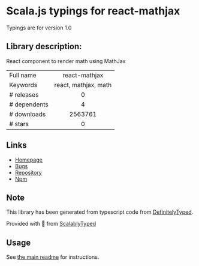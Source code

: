 
# Scala.js typings for react-mathjax

Typings are for version 1.0

## Library description:
React component to render math using MathJax

|                    |                 |
| ------------------ | :-------------: |
| Full name          | react-mathjax |
| Keywords           | react, mathjax, math |
| # releases         | 0 |
| # dependents       | 4 |
| # downloads        | 2563761 |
| # stars            | 0 |

## Links
- [Homepage](https://github.com/SamyPesse/react-mathjax#readme)
- [Bugs](https://github.com/SamyPesse/react-mathjax/issues)
- [Repository](https://github.com/SamyPesse/react-mathjax)
- [Npm](https://www.npmjs.com/package/react-mathjax)
    


## Note
This library has been generated from typescript code from [DefinitelyTyped](https://definitelytyped.org).

Provided with :purple_heart: from [ScalablyTyped](https://github.com/oyvindberg/ScalablyTyped)

## Usage
See [the main readme](../../readme.md) for instructions.


